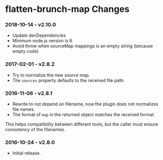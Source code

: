# flatten-brunch-map Changes

### 2018-10-14 - v2.10.0

- Update devDependencies
- Minimum node.js version is 6
- Avoid throw when sourceMap mappings is an empty string (because empty code)

### 2017-02-01 - v2.8.2

- Try to normalize the new source map.
- The `sources` property defaults to the received file path.

### 2016-11-06 - v2.8.1

- Rewrite to not depend on filename, now the plugin does not normalizes file names.
- The format of `map` in the returned object matches the received format.

This helps compatibility between different tools, but the caller must ensure consistency of the filenames.

### 2016-10-24 - v2.8.0

- Initial release.
